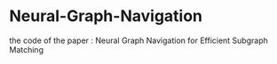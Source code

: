 # Neural-Graph-Navigation
the code of the paper : Neural Graph Navigation for Efficient Subgraph Matching
